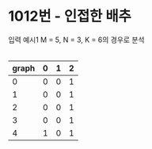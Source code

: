 # 1012번 - 인접한 배추

입력 예시1 M = 5, N = 3, K = 6의 경우로 분석<br/>
<br/>

|graph|0|1|2|
|---|---|---|---|
|0|0|0|1|
|1|0|0|1|
|2|0|0|1|
|3|0|0|1|
|4|1|0|1|

</br>

